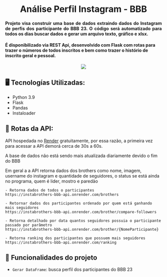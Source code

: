 <h1 align="center">Análise Perfil Instagram - BBB</h1>
<h4 align="justify">Projeto visa construir uma base de dados extraindo dados do Instagram de perfis dos participante do BBB 23. O código será automatizado para todos os dias buscar dados e gerar um arquivo texto, gráfico e xlsx. </h4>
<h4> É disponibilizado via REST Api, desenvolvido com Flask com rotas para trazer o números de todos inscritos e bem como trazer o histório de inscrito geral e pessoal. </h4>

<p align="center">
<img src="http://img.shields.io/static/v1?label=STATUS&message=CONCLUIDO&color=GREEN&style=for-the-badge"/>
</p>

## 🖥️ Tecnologías Utilizadas:

- Python 3.9</br>
- Flask </br>
- Pandas </br>
- Instaloader </br>

## 📌 Rotas da API:
 API hospedada no [Render](http://render.com/) gratuitamente, por essa razão, a primeira vez para acessar a API demorá cerca de 30s a 60s. 
 <p>A base de dados não está sendo mais atualizada diariamente devido o fim do BBB</p>
 <p> Em geral a a API retorna dados dos brothers como nome, imagem, username do instagram e quantidade de seguidores, o status se está ainda no programa, quem é lider, mostro e paredão </p>

    - Retorna dados de todos o participantes
    https://instabrothers-bbb-api.onrender.com/brothers

    - Retornar dados dos participantes ordenado por quem está ganhando mais seguidores
    https://instabrothers-bbb-api.onrender.com/brother/compare-followers

    - Retorna detalhado por data quantos seguidores possuia o participante passado por parâmetro
    https://instabrothers-bbb-api.onrender.com/brother/{NomeParticipante}
    
    - Retorna ranking dos participantes que possuem mais seguidores
    https://instabrothers-bbb-api.onrender.com/ranking


## :hammer: Funcionalidades do projeto

- `Gerar DataFrame`: busca perfil dos participantes do BBB 23


